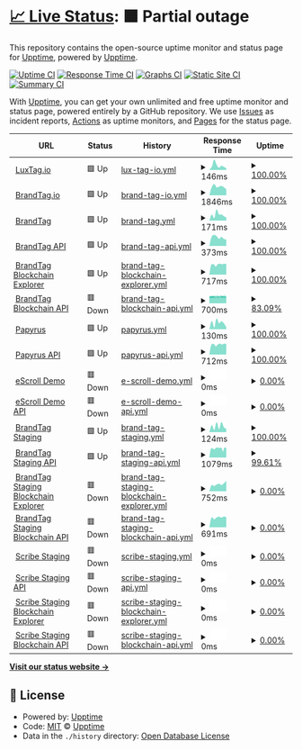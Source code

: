# [📈 Live Status](https://luxtagofficial.github.io/upptime): <!--live status--> **🟧 Partial outage**

This repository contains the open-source uptime monitor and status page for [Upptime](https://upptime.js.org), powered by [Upptime](https://github.com/upptime/upptime).

[![Uptime CI](https://github.com/luxtagofficial/upptime/workflows/Uptime%20CI/badge.svg)](https://github.com/luxtagofficial/upptime/actions?query=workflow%3A%22Uptime+CI%22)
[![Response Time CI](https://github.com/luxtagofficial/upptime/workflows/Response%20Time%20CI/badge.svg)](https://github.com/luxtagofficial/upptime/actions?query=workflow%3A%22Response+Time+CI%22)
[![Graphs CI](https://github.com/luxtagofficial/upptime/workflows/Graphs%20CI/badge.svg)](https://github.com/luxtagofficial/upptime/actions?query=workflow%3A%22Graphs+CI%22)
[![Static Site CI](https://github.com/luxtagofficial/upptime/workflows/Static%20Site%20CI/badge.svg)](https://github.com/luxtagofficial/upptime/actions?query=workflow%3A%22Static+Site+CI%22)
[![Summary CI](https://github.com/luxtagofficial/upptime/workflows/Summary%20CI/badge.svg)](https://github.com/luxtagofficial/upptime/actions?query=workflow%3A%22Summary+CI%22)

With [Upptime](https://upptime.js.org), you can get your own unlimited and free uptime monitor and status page, powered entirely by a GitHub repository. We use [Issues](https://github.com/luxtagofficial/upptime/issues) as incident reports, [Actions](https://github.com/luxtagofficial/upptime/actions) as uptime monitors, and [Pages](https://luxtagofficial.github.io/upptime) for the status page.

<!--start: status pages-->
<!-- This summary is generated by Upptime (https://github.com/upptime/upptime) -->
<!-- Do not edit this manually, your changes will be overwritten -->
<!-- prettier-ignore -->
| URL | Status | History | Response Time | Uptime |
| --- | ------ | ------- | ------------- | ------ |
| <img alt="" src="https://icons.duckduckgo.com/ip3/www.luxtag.io.ico" height="13"> [LuxTag.io](https://www.luxtag.io) | 🟩 Up | [lux-tag-io.yml](https://github.com/luxtagofficial/upptime/commits/HEAD/history/lux-tag-io.yml) | <details><summary><img alt="Response time graph" src="./graphs/lux-tag-io/response-time-week.png" height="20"> 146ms</summary><br><a href="https://luxtagofficial.github.io/upptime/history/lux-tag-io"><img alt="Response time 205" src="https://img.shields.io/endpoint?url=https%3A%2F%2Fraw.githubusercontent.com%2Fluxtagofficial%2Fupptime%2FHEAD%2Fapi%2Flux-tag-io%2Fresponse-time.json"></a><br><a href="https://luxtagofficial.github.io/upptime/history/lux-tag-io"><img alt="24-hour response time 55" src="https://img.shields.io/endpoint?url=https%3A%2F%2Fraw.githubusercontent.com%2Fluxtagofficial%2Fupptime%2FHEAD%2Fapi%2Flux-tag-io%2Fresponse-time-day.json"></a><br><a href="https://luxtagofficial.github.io/upptime/history/lux-tag-io"><img alt="7-day response time 146" src="https://img.shields.io/endpoint?url=https%3A%2F%2Fraw.githubusercontent.com%2Fluxtagofficial%2Fupptime%2FHEAD%2Fapi%2Flux-tag-io%2Fresponse-time-week.json"></a><br><a href="https://luxtagofficial.github.io/upptime/history/lux-tag-io"><img alt="30-day response time 128" src="https://img.shields.io/endpoint?url=https%3A%2F%2Fraw.githubusercontent.com%2Fluxtagofficial%2Fupptime%2FHEAD%2Fapi%2Flux-tag-io%2Fresponse-time-month.json"></a><br><a href="https://luxtagofficial.github.io/upptime/history/lux-tag-io"><img alt="1-year response time 228" src="https://img.shields.io/endpoint?url=https%3A%2F%2Fraw.githubusercontent.com%2Fluxtagofficial%2Fupptime%2FHEAD%2Fapi%2Flux-tag-io%2Fresponse-time-year.json"></a></details> | <details><summary><a href="https://luxtagofficial.github.io/upptime/history/lux-tag-io">100.00%</a></summary><a href="https://luxtagofficial.github.io/upptime/history/lux-tag-io"><img alt="All-time uptime 99.96%" src="https://img.shields.io/endpoint?url=https%3A%2F%2Fraw.githubusercontent.com%2Fluxtagofficial%2Fupptime%2FHEAD%2Fapi%2Flux-tag-io%2Fuptime.json"></a><br><a href="https://luxtagofficial.github.io/upptime/history/lux-tag-io"><img alt="24-hour uptime 100.00%" src="https://img.shields.io/endpoint?url=https%3A%2F%2Fraw.githubusercontent.com%2Fluxtagofficial%2Fupptime%2FHEAD%2Fapi%2Flux-tag-io%2Fuptime-day.json"></a><br><a href="https://luxtagofficial.github.io/upptime/history/lux-tag-io"><img alt="7-day uptime 100.00%" src="https://img.shields.io/endpoint?url=https%3A%2F%2Fraw.githubusercontent.com%2Fluxtagofficial%2Fupptime%2FHEAD%2Fapi%2Flux-tag-io%2Fuptime-week.json"></a><br><a href="https://luxtagofficial.github.io/upptime/history/lux-tag-io"><img alt="30-day uptime 100.00%" src="https://img.shields.io/endpoint?url=https%3A%2F%2Fraw.githubusercontent.com%2Fluxtagofficial%2Fupptime%2FHEAD%2Fapi%2Flux-tag-io%2Fuptime-month.json"></a><br><a href="https://luxtagofficial.github.io/upptime/history/lux-tag-io"><img alt="1-year uptime 99.97%" src="https://img.shields.io/endpoint?url=https%3A%2F%2Fraw.githubusercontent.com%2Fluxtagofficial%2Fupptime%2FHEAD%2Fapi%2Flux-tag-io%2Fuptime-year.json"></a></details>
| <img alt="" src="https://icons.duckduckgo.com/ip3/www.brandtag.io.ico" height="13"> [BrandTag.io](https://www.brandtag.io) | 🟩 Up | [brand-tag-io.yml](https://github.com/luxtagofficial/upptime/commits/HEAD/history/brand-tag-io.yml) | <details><summary><img alt="Response time graph" src="./graphs/brand-tag-io/response-time-week.png" height="20"> 1846ms</summary><br><a href="https://luxtagofficial.github.io/upptime/history/brand-tag-io"><img alt="Response time 1876" src="https://img.shields.io/endpoint?url=https%3A%2F%2Fraw.githubusercontent.com%2Fluxtagofficial%2Fupptime%2FHEAD%2Fapi%2Fbrand-tag-io%2Fresponse-time.json"></a><br><a href="https://luxtagofficial.github.io/upptime/history/brand-tag-io"><img alt="24-hour response time 1290" src="https://img.shields.io/endpoint?url=https%3A%2F%2Fraw.githubusercontent.com%2Fluxtagofficial%2Fupptime%2FHEAD%2Fapi%2Fbrand-tag-io%2Fresponse-time-day.json"></a><br><a href="https://luxtagofficial.github.io/upptime/history/brand-tag-io"><img alt="7-day response time 1846" src="https://img.shields.io/endpoint?url=https%3A%2F%2Fraw.githubusercontent.com%2Fluxtagofficial%2Fupptime%2FHEAD%2Fapi%2Fbrand-tag-io%2Fresponse-time-week.json"></a><br><a href="https://luxtagofficial.github.io/upptime/history/brand-tag-io"><img alt="30-day response time 1829" src="https://img.shields.io/endpoint?url=https%3A%2F%2Fraw.githubusercontent.com%2Fluxtagofficial%2Fupptime%2FHEAD%2Fapi%2Fbrand-tag-io%2Fresponse-time-month.json"></a><br><a href="https://luxtagofficial.github.io/upptime/history/brand-tag-io"><img alt="1-year response time 1911" src="https://img.shields.io/endpoint?url=https%3A%2F%2Fraw.githubusercontent.com%2Fluxtagofficial%2Fupptime%2FHEAD%2Fapi%2Fbrand-tag-io%2Fresponse-time-year.json"></a></details> | <details><summary><a href="https://luxtagofficial.github.io/upptime/history/brand-tag-io">100.00%</a></summary><a href="https://luxtagofficial.github.io/upptime/history/brand-tag-io"><img alt="All-time uptime 99.15%" src="https://img.shields.io/endpoint?url=https%3A%2F%2Fraw.githubusercontent.com%2Fluxtagofficial%2Fupptime%2FHEAD%2Fapi%2Fbrand-tag-io%2Fuptime.json"></a><br><a href="https://luxtagofficial.github.io/upptime/history/brand-tag-io"><img alt="24-hour uptime 100.00%" src="https://img.shields.io/endpoint?url=https%3A%2F%2Fraw.githubusercontent.com%2Fluxtagofficial%2Fupptime%2FHEAD%2Fapi%2Fbrand-tag-io%2Fuptime-day.json"></a><br><a href="https://luxtagofficial.github.io/upptime/history/brand-tag-io"><img alt="7-day uptime 100.00%" src="https://img.shields.io/endpoint?url=https%3A%2F%2Fraw.githubusercontent.com%2Fluxtagofficial%2Fupptime%2FHEAD%2Fapi%2Fbrand-tag-io%2Fuptime-week.json"></a><br><a href="https://luxtagofficial.github.io/upptime/history/brand-tag-io"><img alt="30-day uptime 100.00%" src="https://img.shields.io/endpoint?url=https%3A%2F%2Fraw.githubusercontent.com%2Fluxtagofficial%2Fupptime%2FHEAD%2Fapi%2Fbrand-tag-io%2Fuptime-month.json"></a><br><a href="https://luxtagofficial.github.io/upptime/history/brand-tag-io"><img alt="1-year uptime 99.99%" src="https://img.shields.io/endpoint?url=https%3A%2F%2Fraw.githubusercontent.com%2Fluxtagofficial%2Fupptime%2FHEAD%2Fapi%2Fbrand-tag-io%2Fuptime-year.json"></a></details>
| <img alt="" src="https://icons.duckduckgo.com/ip3/app.brandtag.io.ico" height="13"> [BrandTag](https://app.brandtag.io) | 🟩 Up | [brand-tag.yml](https://github.com/luxtagofficial/upptime/commits/HEAD/history/brand-tag.yml) | <details><summary><img alt="Response time graph" src="./graphs/brand-tag/response-time-week.png" height="20"> 171ms</summary><br><a href="https://luxtagofficial.github.io/upptime/history/brand-tag"><img alt="Response time 143" src="https://img.shields.io/endpoint?url=https%3A%2F%2Fraw.githubusercontent.com%2Fluxtagofficial%2Fupptime%2FHEAD%2Fapi%2Fbrand-tag%2Fresponse-time.json"></a><br><a href="https://luxtagofficial.github.io/upptime/history/brand-tag"><img alt="24-hour response time 97" src="https://img.shields.io/endpoint?url=https%3A%2F%2Fraw.githubusercontent.com%2Fluxtagofficial%2Fupptime%2FHEAD%2Fapi%2Fbrand-tag%2Fresponse-time-day.json"></a><br><a href="https://luxtagofficial.github.io/upptime/history/brand-tag"><img alt="7-day response time 171" src="https://img.shields.io/endpoint?url=https%3A%2F%2Fraw.githubusercontent.com%2Fluxtagofficial%2Fupptime%2FHEAD%2Fapi%2Fbrand-tag%2Fresponse-time-week.json"></a><br><a href="https://luxtagofficial.github.io/upptime/history/brand-tag"><img alt="30-day response time 138" src="https://img.shields.io/endpoint?url=https%3A%2F%2Fraw.githubusercontent.com%2Fluxtagofficial%2Fupptime%2FHEAD%2Fapi%2Fbrand-tag%2Fresponse-time-month.json"></a><br><a href="https://luxtagofficial.github.io/upptime/history/brand-tag"><img alt="1-year response time 158" src="https://img.shields.io/endpoint?url=https%3A%2F%2Fraw.githubusercontent.com%2Fluxtagofficial%2Fupptime%2FHEAD%2Fapi%2Fbrand-tag%2Fresponse-time-year.json"></a></details> | <details><summary><a href="https://luxtagofficial.github.io/upptime/history/brand-tag">100.00%</a></summary><a href="https://luxtagofficial.github.io/upptime/history/brand-tag"><img alt="All-time uptime 99.99%" src="https://img.shields.io/endpoint?url=https%3A%2F%2Fraw.githubusercontent.com%2Fluxtagofficial%2Fupptime%2FHEAD%2Fapi%2Fbrand-tag%2Fuptime.json"></a><br><a href="https://luxtagofficial.github.io/upptime/history/brand-tag"><img alt="24-hour uptime 100.00%" src="https://img.shields.io/endpoint?url=https%3A%2F%2Fraw.githubusercontent.com%2Fluxtagofficial%2Fupptime%2FHEAD%2Fapi%2Fbrand-tag%2Fuptime-day.json"></a><br><a href="https://luxtagofficial.github.io/upptime/history/brand-tag"><img alt="7-day uptime 100.00%" src="https://img.shields.io/endpoint?url=https%3A%2F%2Fraw.githubusercontent.com%2Fluxtagofficial%2Fupptime%2FHEAD%2Fapi%2Fbrand-tag%2Fuptime-week.json"></a><br><a href="https://luxtagofficial.github.io/upptime/history/brand-tag"><img alt="30-day uptime 100.00%" src="https://img.shields.io/endpoint?url=https%3A%2F%2Fraw.githubusercontent.com%2Fluxtagofficial%2Fupptime%2FHEAD%2Fapi%2Fbrand-tag%2Fuptime-month.json"></a><br><a href="https://luxtagofficial.github.io/upptime/history/brand-tag"><img alt="1-year uptime 100.00%" src="https://img.shields.io/endpoint?url=https%3A%2F%2Fraw.githubusercontent.com%2Fluxtagofficial%2Fupptime%2FHEAD%2Fapi%2Fbrand-tag%2Fuptime-year.json"></a></details>
| <img alt="" src="https://icons.duckduckgo.com/ip3/api.brandtag.io.ico" height="13"> [BrandTag API](https://api.brandtag.io) | 🟩 Up | [brand-tag-api.yml](https://github.com/luxtagofficial/upptime/commits/HEAD/history/brand-tag-api.yml) | <details><summary><img alt="Response time graph" src="./graphs/brand-tag-api/response-time-week.png" height="20"> 373ms</summary><br><a href="https://luxtagofficial.github.io/upptime/history/brand-tag-api"><img alt="Response time 908" src="https://img.shields.io/endpoint?url=https%3A%2F%2Fraw.githubusercontent.com%2Fluxtagofficial%2Fupptime%2FHEAD%2Fapi%2Fbrand-tag-api%2Fresponse-time.json"></a><br><a href="https://luxtagofficial.github.io/upptime/history/brand-tag-api"><img alt="24-hour response time 280" src="https://img.shields.io/endpoint?url=https%3A%2F%2Fraw.githubusercontent.com%2Fluxtagofficial%2Fupptime%2FHEAD%2Fapi%2Fbrand-tag-api%2Fresponse-time-day.json"></a><br><a href="https://luxtagofficial.github.io/upptime/history/brand-tag-api"><img alt="7-day response time 373" src="https://img.shields.io/endpoint?url=https%3A%2F%2Fraw.githubusercontent.com%2Fluxtagofficial%2Fupptime%2FHEAD%2Fapi%2Fbrand-tag-api%2Fresponse-time-week.json"></a><br><a href="https://luxtagofficial.github.io/upptime/history/brand-tag-api"><img alt="30-day response time 393" src="https://img.shields.io/endpoint?url=https%3A%2F%2Fraw.githubusercontent.com%2Fluxtagofficial%2Fupptime%2FHEAD%2Fapi%2Fbrand-tag-api%2Fresponse-time-month.json"></a><br><a href="https://luxtagofficial.github.io/upptime/history/brand-tag-api"><img alt="1-year response time 963" src="https://img.shields.io/endpoint?url=https%3A%2F%2Fraw.githubusercontent.com%2Fluxtagofficial%2Fupptime%2FHEAD%2Fapi%2Fbrand-tag-api%2Fresponse-time-year.json"></a></details> | <details><summary><a href="https://luxtagofficial.github.io/upptime/history/brand-tag-api">100.00%</a></summary><a href="https://luxtagofficial.github.io/upptime/history/brand-tag-api"><img alt="All-time uptime 98.91%" src="https://img.shields.io/endpoint?url=https%3A%2F%2Fraw.githubusercontent.com%2Fluxtagofficial%2Fupptime%2FHEAD%2Fapi%2Fbrand-tag-api%2Fuptime.json"></a><br><a href="https://luxtagofficial.github.io/upptime/history/brand-tag-api"><img alt="24-hour uptime 100.00%" src="https://img.shields.io/endpoint?url=https%3A%2F%2Fraw.githubusercontent.com%2Fluxtagofficial%2Fupptime%2FHEAD%2Fapi%2Fbrand-tag-api%2Fuptime-day.json"></a><br><a href="https://luxtagofficial.github.io/upptime/history/brand-tag-api"><img alt="7-day uptime 100.00%" src="https://img.shields.io/endpoint?url=https%3A%2F%2Fraw.githubusercontent.com%2Fluxtagofficial%2Fupptime%2FHEAD%2Fapi%2Fbrand-tag-api%2Fuptime-week.json"></a><br><a href="https://luxtagofficial.github.io/upptime/history/brand-tag-api"><img alt="30-day uptime 100.00%" src="https://img.shields.io/endpoint?url=https%3A%2F%2Fraw.githubusercontent.com%2Fluxtagofficial%2Fupptime%2FHEAD%2Fapi%2Fbrand-tag-api%2Fuptime-month.json"></a><br><a href="https://luxtagofficial.github.io/upptime/history/brand-tag-api"><img alt="1-year uptime 98.32%" src="https://img.shields.io/endpoint?url=https%3A%2F%2Fraw.githubusercontent.com%2Fluxtagofficial%2Fupptime%2FHEAD%2Fapi%2Fbrand-tag-api%2Fuptime-year.json"></a></details>
| <img alt="" src="https://icons.duckduckgo.com/ip3/blox.brandtag.io.ico" height="13"> [BrandTag Blockchain Explorer](https://blox.brandtag.io) | 🟩 Up | [brand-tag-blockchain-explorer.yml](https://github.com/luxtagofficial/upptime/commits/HEAD/history/brand-tag-blockchain-explorer.yml) | <details><summary><img alt="Response time graph" src="./graphs/brand-tag-blockchain-explorer/response-time-week.png" height="20"> 717ms</summary><br><a href="https://luxtagofficial.github.io/upptime/history/brand-tag-blockchain-explorer"><img alt="Response time 690" src="https://img.shields.io/endpoint?url=https%3A%2F%2Fraw.githubusercontent.com%2Fluxtagofficial%2Fupptime%2FHEAD%2Fapi%2Fbrand-tag-blockchain-explorer%2Fresponse-time.json"></a><br><a href="https://luxtagofficial.github.io/upptime/history/brand-tag-blockchain-explorer"><img alt="24-hour response time 735" src="https://img.shields.io/endpoint?url=https%3A%2F%2Fraw.githubusercontent.com%2Fluxtagofficial%2Fupptime%2FHEAD%2Fapi%2Fbrand-tag-blockchain-explorer%2Fresponse-time-day.json"></a><br><a href="https://luxtagofficial.github.io/upptime/history/brand-tag-blockchain-explorer"><img alt="7-day response time 717" src="https://img.shields.io/endpoint?url=https%3A%2F%2Fraw.githubusercontent.com%2Fluxtagofficial%2Fupptime%2FHEAD%2Fapi%2Fbrand-tag-blockchain-explorer%2Fresponse-time-week.json"></a><br><a href="https://luxtagofficial.github.io/upptime/history/brand-tag-blockchain-explorer"><img alt="30-day response time 724" src="https://img.shields.io/endpoint?url=https%3A%2F%2Fraw.githubusercontent.com%2Fluxtagofficial%2Fupptime%2FHEAD%2Fapi%2Fbrand-tag-blockchain-explorer%2Fresponse-time-month.json"></a><br><a href="https://luxtagofficial.github.io/upptime/history/brand-tag-blockchain-explorer"><img alt="1-year response time 709" src="https://img.shields.io/endpoint?url=https%3A%2F%2Fraw.githubusercontent.com%2Fluxtagofficial%2Fupptime%2FHEAD%2Fapi%2Fbrand-tag-blockchain-explorer%2Fresponse-time-year.json"></a></details> | <details><summary><a href="https://luxtagofficial.github.io/upptime/history/brand-tag-blockchain-explorer">100.00%</a></summary><a href="https://luxtagofficial.github.io/upptime/history/brand-tag-blockchain-explorer"><img alt="All-time uptime 99.37%" src="https://img.shields.io/endpoint?url=https%3A%2F%2Fraw.githubusercontent.com%2Fluxtagofficial%2Fupptime%2FHEAD%2Fapi%2Fbrand-tag-blockchain-explorer%2Fuptime.json"></a><br><a href="https://luxtagofficial.github.io/upptime/history/brand-tag-blockchain-explorer"><img alt="24-hour uptime 100.00%" src="https://img.shields.io/endpoint?url=https%3A%2F%2Fraw.githubusercontent.com%2Fluxtagofficial%2Fupptime%2FHEAD%2Fapi%2Fbrand-tag-blockchain-explorer%2Fuptime-day.json"></a><br><a href="https://luxtagofficial.github.io/upptime/history/brand-tag-blockchain-explorer"><img alt="7-day uptime 100.00%" src="https://img.shields.io/endpoint?url=https%3A%2F%2Fraw.githubusercontent.com%2Fluxtagofficial%2Fupptime%2FHEAD%2Fapi%2Fbrand-tag-blockchain-explorer%2Fuptime-week.json"></a><br><a href="https://luxtagofficial.github.io/upptime/history/brand-tag-blockchain-explorer"><img alt="30-day uptime 100.00%" src="https://img.shields.io/endpoint?url=https%3A%2F%2Fraw.githubusercontent.com%2Fluxtagofficial%2Fupptime%2FHEAD%2Fapi%2Fbrand-tag-blockchain-explorer%2Fuptime-month.json"></a><br><a href="https://luxtagofficial.github.io/upptime/history/brand-tag-blockchain-explorer"><img alt="1-year uptime 98.97%" src="https://img.shields.io/endpoint?url=https%3A%2F%2Fraw.githubusercontent.com%2Fluxtagofficial%2Fupptime%2FHEAD%2Fapi%2Fbrand-tag-blockchain-explorer%2Fuptime-year.json"></a></details>
| <img alt="" src="https://icons.duckduckgo.com/ip3/rest.brandtag.io.ico" height="13"> [BrandTag Blockchain API](https://rest.brandtag.io/chain/height) | 🟥 Down | [brand-tag-blockchain-api.yml](https://github.com/luxtagofficial/upptime/commits/HEAD/history/brand-tag-blockchain-api.yml) | <details><summary><img alt="Response time graph" src="./graphs/brand-tag-blockchain-api/response-time-week.png" height="20"> 700ms</summary><br><a href="https://luxtagofficial.github.io/upptime/history/brand-tag-blockchain-api"><img alt="Response time 684" src="https://img.shields.io/endpoint?url=https%3A%2F%2Fraw.githubusercontent.com%2Fluxtagofficial%2Fupptime%2FHEAD%2Fapi%2Fbrand-tag-blockchain-api%2Fresponse-time.json"></a><br><a href="https://luxtagofficial.github.io/upptime/history/brand-tag-blockchain-api"><img alt="24-hour response time 702" src="https://img.shields.io/endpoint?url=https%3A%2F%2Fraw.githubusercontent.com%2Fluxtagofficial%2Fupptime%2FHEAD%2Fapi%2Fbrand-tag-blockchain-api%2Fresponse-time-day.json"></a><br><a href="https://luxtagofficial.github.io/upptime/history/brand-tag-blockchain-api"><img alt="7-day response time 700" src="https://img.shields.io/endpoint?url=https%3A%2F%2Fraw.githubusercontent.com%2Fluxtagofficial%2Fupptime%2FHEAD%2Fapi%2Fbrand-tag-blockchain-api%2Fresponse-time-week.json"></a><br><a href="https://luxtagofficial.github.io/upptime/history/brand-tag-blockchain-api"><img alt="30-day response time 703" src="https://img.shields.io/endpoint?url=https%3A%2F%2Fraw.githubusercontent.com%2Fluxtagofficial%2Fupptime%2FHEAD%2Fapi%2Fbrand-tag-blockchain-api%2Fresponse-time-month.json"></a><br><a href="https://luxtagofficial.github.io/upptime/history/brand-tag-blockchain-api"><img alt="1-year response time 697" src="https://img.shields.io/endpoint?url=https%3A%2F%2Fraw.githubusercontent.com%2Fluxtagofficial%2Fupptime%2FHEAD%2Fapi%2Fbrand-tag-blockchain-api%2Fresponse-time-year.json"></a></details> | <details><summary><a href="https://luxtagofficial.github.io/upptime/history/brand-tag-blockchain-api">83.09%</a></summary><a href="https://luxtagofficial.github.io/upptime/history/brand-tag-blockchain-api"><img alt="All-time uptime 96.87%" src="https://img.shields.io/endpoint?url=https%3A%2F%2Fraw.githubusercontent.com%2Fluxtagofficial%2Fupptime%2FHEAD%2Fapi%2Fbrand-tag-blockchain-api%2Fuptime.json"></a><br><a href="https://luxtagofficial.github.io/upptime/history/brand-tag-blockchain-api"><img alt="24-hour uptime 77.06%" src="https://img.shields.io/endpoint?url=https%3A%2F%2Fraw.githubusercontent.com%2Fluxtagofficial%2Fupptime%2FHEAD%2Fapi%2Fbrand-tag-blockchain-api%2Fuptime-day.json"></a><br><a href="https://luxtagofficial.github.io/upptime/history/brand-tag-blockchain-api"><img alt="7-day uptime 83.09%" src="https://img.shields.io/endpoint?url=https%3A%2F%2Fraw.githubusercontent.com%2Fluxtagofficial%2Fupptime%2FHEAD%2Fapi%2Fbrand-tag-blockchain-api%2Fuptime-week.json"></a><br><a href="https://luxtagofficial.github.io/upptime/history/brand-tag-blockchain-api"><img alt="30-day uptime 96.11%" src="https://img.shields.io/endpoint?url=https%3A%2F%2Fraw.githubusercontent.com%2Fluxtagofficial%2Fupptime%2FHEAD%2Fapi%2Fbrand-tag-blockchain-api%2Fuptime-month.json"></a><br><a href="https://luxtagofficial.github.io/upptime/history/brand-tag-blockchain-api"><img alt="1-year uptime 97.84%" src="https://img.shields.io/endpoint?url=https%3A%2F%2Fraw.githubusercontent.com%2Fluxtagofficial%2Fupptime%2FHEAD%2Fapi%2Fbrand-tag-blockchain-api%2Fuptime-year.json"></a></details>
| <img alt="" src="https://icons.duckduckgo.com/ip3/papyrus.luxtag.io.ico" height="13"> [Papyrus](https://papyrus.luxtag.io) | 🟩 Up | [papyrus.yml](https://github.com/luxtagofficial/upptime/commits/HEAD/history/papyrus.yml) | <details><summary><img alt="Response time graph" src="./graphs/papyrus/response-time-week.png" height="20"> 130ms</summary><br><a href="https://luxtagofficial.github.io/upptime/history/papyrus"><img alt="Response time 140" src="https://img.shields.io/endpoint?url=https%3A%2F%2Fraw.githubusercontent.com%2Fluxtagofficial%2Fupptime%2FHEAD%2Fapi%2Fpapyrus%2Fresponse-time.json"></a><br><a href="https://luxtagofficial.github.io/upptime/history/papyrus"><img alt="24-hour response time 37" src="https://img.shields.io/endpoint?url=https%3A%2F%2Fraw.githubusercontent.com%2Fluxtagofficial%2Fupptime%2FHEAD%2Fapi%2Fpapyrus%2Fresponse-time-day.json"></a><br><a href="https://luxtagofficial.github.io/upptime/history/papyrus"><img alt="7-day response time 130" src="https://img.shields.io/endpoint?url=https%3A%2F%2Fraw.githubusercontent.com%2Fluxtagofficial%2Fupptime%2FHEAD%2Fapi%2Fpapyrus%2Fresponse-time-week.json"></a><br><a href="https://luxtagofficial.github.io/upptime/history/papyrus"><img alt="30-day response time 118" src="https://img.shields.io/endpoint?url=https%3A%2F%2Fraw.githubusercontent.com%2Fluxtagofficial%2Fupptime%2FHEAD%2Fapi%2Fpapyrus%2Fresponse-time-month.json"></a><br><a href="https://luxtagofficial.github.io/upptime/history/papyrus"><img alt="1-year response time 155" src="https://img.shields.io/endpoint?url=https%3A%2F%2Fraw.githubusercontent.com%2Fluxtagofficial%2Fupptime%2FHEAD%2Fapi%2Fpapyrus%2Fresponse-time-year.json"></a></details> | <details><summary><a href="https://luxtagofficial.github.io/upptime/history/papyrus">100.00%</a></summary><a href="https://luxtagofficial.github.io/upptime/history/papyrus"><img alt="All-time uptime 100.00%" src="https://img.shields.io/endpoint?url=https%3A%2F%2Fraw.githubusercontent.com%2Fluxtagofficial%2Fupptime%2FHEAD%2Fapi%2Fpapyrus%2Fuptime.json"></a><br><a href="https://luxtagofficial.github.io/upptime/history/papyrus"><img alt="24-hour uptime 100.00%" src="https://img.shields.io/endpoint?url=https%3A%2F%2Fraw.githubusercontent.com%2Fluxtagofficial%2Fupptime%2FHEAD%2Fapi%2Fpapyrus%2Fuptime-day.json"></a><br><a href="https://luxtagofficial.github.io/upptime/history/papyrus"><img alt="7-day uptime 100.00%" src="https://img.shields.io/endpoint?url=https%3A%2F%2Fraw.githubusercontent.com%2Fluxtagofficial%2Fupptime%2FHEAD%2Fapi%2Fpapyrus%2Fuptime-week.json"></a><br><a href="https://luxtagofficial.github.io/upptime/history/papyrus"><img alt="30-day uptime 100.00%" src="https://img.shields.io/endpoint?url=https%3A%2F%2Fraw.githubusercontent.com%2Fluxtagofficial%2Fupptime%2FHEAD%2Fapi%2Fpapyrus%2Fuptime-month.json"></a><br><a href="https://luxtagofficial.github.io/upptime/history/papyrus"><img alt="1-year uptime 100.00%" src="https://img.shields.io/endpoint?url=https%3A%2F%2Fraw.githubusercontent.com%2Fluxtagofficial%2Fupptime%2FHEAD%2Fapi%2Fpapyrus%2Fuptime-year.json"></a></details>
| <img alt="" src="https://icons.duckduckgo.com/ip3/x2.event.luxtag.io.ico" height="13"> [Papyrus API](https://x2.event.luxtag.io) | 🟩 Up | [papyrus-api.yml](https://github.com/luxtagofficial/upptime/commits/HEAD/history/papyrus-api.yml) | <details><summary><img alt="Response time graph" src="./graphs/papyrus-api/response-time-week.png" height="20"> 712ms</summary><br><a href="https://luxtagofficial.github.io/upptime/history/papyrus-api"><img alt="Response time 1501" src="https://img.shields.io/endpoint?url=https%3A%2F%2Fraw.githubusercontent.com%2Fluxtagofficial%2Fupptime%2FHEAD%2Fapi%2Fpapyrus-api%2Fresponse-time.json"></a><br><a href="https://luxtagofficial.github.io/upptime/history/papyrus-api"><img alt="24-hour response time 739" src="https://img.shields.io/endpoint?url=https%3A%2F%2Fraw.githubusercontent.com%2Fluxtagofficial%2Fupptime%2FHEAD%2Fapi%2Fpapyrus-api%2Fresponse-time-day.json"></a><br><a href="https://luxtagofficial.github.io/upptime/history/papyrus-api"><img alt="7-day response time 712" src="https://img.shields.io/endpoint?url=https%3A%2F%2Fraw.githubusercontent.com%2Fluxtagofficial%2Fupptime%2FHEAD%2Fapi%2Fpapyrus-api%2Fresponse-time-week.json"></a><br><a href="https://luxtagofficial.github.io/upptime/history/papyrus-api"><img alt="30-day response time 711" src="https://img.shields.io/endpoint?url=https%3A%2F%2Fraw.githubusercontent.com%2Fluxtagofficial%2Fupptime%2FHEAD%2Fapi%2Fpapyrus-api%2Fresponse-time-month.json"></a><br><a href="https://luxtagofficial.github.io/upptime/history/papyrus-api"><img alt="1-year response time 827" src="https://img.shields.io/endpoint?url=https%3A%2F%2Fraw.githubusercontent.com%2Fluxtagofficial%2Fupptime%2FHEAD%2Fapi%2Fpapyrus-api%2Fresponse-time-year.json"></a></details> | <details><summary><a href="https://luxtagofficial.github.io/upptime/history/papyrus-api">100.00%</a></summary><a href="https://luxtagofficial.github.io/upptime/history/papyrus-api"><img alt="All-time uptime 75.89%" src="https://img.shields.io/endpoint?url=https%3A%2F%2Fraw.githubusercontent.com%2Fluxtagofficial%2Fupptime%2FHEAD%2Fapi%2Fpapyrus-api%2Fuptime.json"></a><br><a href="https://luxtagofficial.github.io/upptime/history/papyrus-api"><img alt="24-hour uptime 100.00%" src="https://img.shields.io/endpoint?url=https%3A%2F%2Fraw.githubusercontent.com%2Fluxtagofficial%2Fupptime%2FHEAD%2Fapi%2Fpapyrus-api%2Fuptime-day.json"></a><br><a href="https://luxtagofficial.github.io/upptime/history/papyrus-api"><img alt="7-day uptime 100.00%" src="https://img.shields.io/endpoint?url=https%3A%2F%2Fraw.githubusercontent.com%2Fluxtagofficial%2Fupptime%2FHEAD%2Fapi%2Fpapyrus-api%2Fuptime-week.json"></a><br><a href="https://luxtagofficial.github.io/upptime/history/papyrus-api"><img alt="30-day uptime 100.00%" src="https://img.shields.io/endpoint?url=https%3A%2F%2Fraw.githubusercontent.com%2Fluxtagofficial%2Fupptime%2FHEAD%2Fapi%2Fpapyrus-api%2Fuptime-month.json"></a><br><a href="https://luxtagofficial.github.io/upptime/history/papyrus-api"><img alt="1-year uptime 95.99%" src="https://img.shields.io/endpoint?url=https%3A%2F%2Fraw.githubusercontent.com%2Fluxtagofficial%2Fupptime%2FHEAD%2Fapi%2Fpapyrus-api%2Fuptime-year.json"></a></details>
| <img alt="" src="https://icons.duckduckgo.com/ip3/escroll.demo.luxtag.io.ico" height="13"> [eScroll Demo](https://escroll.demo.luxtag.io) | 🟥 Down | [e-scroll-demo.yml](https://github.com/luxtagofficial/upptime/commits/HEAD/history/e-scroll-demo.yml) | <details><summary><img alt="Response time graph" src="./graphs/e-scroll-demo/response-time-week.png" height="20"> 0ms</summary><br><a href="https://luxtagofficial.github.io/upptime/history/e-scroll-demo"><img alt="Response time 133" src="https://img.shields.io/endpoint?url=https%3A%2F%2Fraw.githubusercontent.com%2Fluxtagofficial%2Fupptime%2FHEAD%2Fapi%2Fe-scroll-demo%2Fresponse-time.json"></a><br><a href="https://luxtagofficial.github.io/upptime/history/e-scroll-demo"><img alt="24-hour response time 0" src="https://img.shields.io/endpoint?url=https%3A%2F%2Fraw.githubusercontent.com%2Fluxtagofficial%2Fupptime%2FHEAD%2Fapi%2Fe-scroll-demo%2Fresponse-time-day.json"></a><br><a href="https://luxtagofficial.github.io/upptime/history/e-scroll-demo"><img alt="7-day response time 0" src="https://img.shields.io/endpoint?url=https%3A%2F%2Fraw.githubusercontent.com%2Fluxtagofficial%2Fupptime%2FHEAD%2Fapi%2Fe-scroll-demo%2Fresponse-time-week.json"></a><br><a href="https://luxtagofficial.github.io/upptime/history/e-scroll-demo"><img alt="30-day response time 0" src="https://img.shields.io/endpoint?url=https%3A%2F%2Fraw.githubusercontent.com%2Fluxtagofficial%2Fupptime%2FHEAD%2Fapi%2Fe-scroll-demo%2Fresponse-time-month.json"></a><br><a href="https://luxtagofficial.github.io/upptime/history/e-scroll-demo"><img alt="1-year response time 176" src="https://img.shields.io/endpoint?url=https%3A%2F%2Fraw.githubusercontent.com%2Fluxtagofficial%2Fupptime%2FHEAD%2Fapi%2Fe-scroll-demo%2Fresponse-time-year.json"></a></details> | <details><summary><a href="https://luxtagofficial.github.io/upptime/history/e-scroll-demo">0.00%</a></summary><a href="https://luxtagofficial.github.io/upptime/history/e-scroll-demo"><img alt="All-time uptime 58.35%" src="https://img.shields.io/endpoint?url=https%3A%2F%2Fraw.githubusercontent.com%2Fluxtagofficial%2Fupptime%2FHEAD%2Fapi%2Fe-scroll-demo%2Fuptime.json"></a><br><a href="https://luxtagofficial.github.io/upptime/history/e-scroll-demo"><img alt="24-hour uptime 0.00%" src="https://img.shields.io/endpoint?url=https%3A%2F%2Fraw.githubusercontent.com%2Fluxtagofficial%2Fupptime%2FHEAD%2Fapi%2Fe-scroll-demo%2Fuptime-day.json"></a><br><a href="https://luxtagofficial.github.io/upptime/history/e-scroll-demo"><img alt="7-day uptime 0.00%" src="https://img.shields.io/endpoint?url=https%3A%2F%2Fraw.githubusercontent.com%2Fluxtagofficial%2Fupptime%2FHEAD%2Fapi%2Fe-scroll-demo%2Fuptime-week.json"></a><br><a href="https://luxtagofficial.github.io/upptime/history/e-scroll-demo"><img alt="30-day uptime 7.96%" src="https://img.shields.io/endpoint?url=https%3A%2F%2Fraw.githubusercontent.com%2Fluxtagofficial%2Fupptime%2FHEAD%2Fapi%2Fe-scroll-demo%2Fuptime-month.json"></a><br><a href="https://luxtagofficial.github.io/upptime/history/e-scroll-demo"><img alt="1-year uptime 26.67%" src="https://img.shields.io/endpoint?url=https%3A%2F%2Fraw.githubusercontent.com%2Fluxtagofficial%2Fupptime%2FHEAD%2Fapi%2Fe-scroll-demo%2Fuptime-year.json"></a></details>
| <img alt="" src="https://icons.duckduckgo.com/ip3/escrollapi.demo.luxtag.io.ico" height="13"> [eScroll Demo API](https://escrollapi.demo.luxtag.io) | 🟥 Down | [e-scroll-demo-api.yml](https://github.com/luxtagofficial/upptime/commits/HEAD/history/e-scroll-demo-api.yml) | <details><summary><img alt="Response time graph" src="./graphs/e-scroll-demo-api/response-time-week.png" height="20"> 0ms</summary><br><a href="https://luxtagofficial.github.io/upptime/history/e-scroll-demo-api"><img alt="Response time 634" src="https://img.shields.io/endpoint?url=https%3A%2F%2Fraw.githubusercontent.com%2Fluxtagofficial%2Fupptime%2FHEAD%2Fapi%2Fe-scroll-demo-api%2Fresponse-time.json"></a><br><a href="https://luxtagofficial.github.io/upptime/history/e-scroll-demo-api"><img alt="24-hour response time 0" src="https://img.shields.io/endpoint?url=https%3A%2F%2Fraw.githubusercontent.com%2Fluxtagofficial%2Fupptime%2FHEAD%2Fapi%2Fe-scroll-demo-api%2Fresponse-time-day.json"></a><br><a href="https://luxtagofficial.github.io/upptime/history/e-scroll-demo-api"><img alt="7-day response time 0" src="https://img.shields.io/endpoint?url=https%3A%2F%2Fraw.githubusercontent.com%2Fluxtagofficial%2Fupptime%2FHEAD%2Fapi%2Fe-scroll-demo-api%2Fresponse-time-week.json"></a><br><a href="https://luxtagofficial.github.io/upptime/history/e-scroll-demo-api"><img alt="30-day response time 0" src="https://img.shields.io/endpoint?url=https%3A%2F%2Fraw.githubusercontent.com%2Fluxtagofficial%2Fupptime%2FHEAD%2Fapi%2Fe-scroll-demo-api%2Fresponse-time-month.json"></a><br><a href="https://luxtagofficial.github.io/upptime/history/e-scroll-demo-api"><img alt="1-year response time 642" src="https://img.shields.io/endpoint?url=https%3A%2F%2Fraw.githubusercontent.com%2Fluxtagofficial%2Fupptime%2FHEAD%2Fapi%2Fe-scroll-demo-api%2Fresponse-time-year.json"></a></details> | <details><summary><a href="https://luxtagofficial.github.io/upptime/history/e-scroll-demo-api">0.00%</a></summary><a href="https://luxtagofficial.github.io/upptime/history/e-scroll-demo-api"><img alt="All-time uptime 51.33%" src="https://img.shields.io/endpoint?url=https%3A%2F%2Fraw.githubusercontent.com%2Fluxtagofficial%2Fupptime%2FHEAD%2Fapi%2Fe-scroll-demo-api%2Fuptime.json"></a><br><a href="https://luxtagofficial.github.io/upptime/history/e-scroll-demo-api"><img alt="24-hour uptime 0.00%" src="https://img.shields.io/endpoint?url=https%3A%2F%2Fraw.githubusercontent.com%2Fluxtagofficial%2Fupptime%2FHEAD%2Fapi%2Fe-scroll-demo-api%2Fuptime-day.json"></a><br><a href="https://luxtagofficial.github.io/upptime/history/e-scroll-demo-api"><img alt="7-day uptime 0.00%" src="https://img.shields.io/endpoint?url=https%3A%2F%2Fraw.githubusercontent.com%2Fluxtagofficial%2Fupptime%2FHEAD%2Fapi%2Fe-scroll-demo-api%2Fuptime-week.json"></a><br><a href="https://luxtagofficial.github.io/upptime/history/e-scroll-demo-api"><img alt="30-day uptime 7.96%" src="https://img.shields.io/endpoint?url=https%3A%2F%2Fraw.githubusercontent.com%2Fluxtagofficial%2Fupptime%2FHEAD%2Fapi%2Fe-scroll-demo-api%2Fuptime-month.json"></a><br><a href="https://luxtagofficial.github.io/upptime/history/e-scroll-demo-api"><img alt="1-year uptime 17.73%" src="https://img.shields.io/endpoint?url=https%3A%2F%2Fraw.githubusercontent.com%2Fluxtagofficial%2Fupptime%2FHEAD%2Fapi%2Fe-scroll-demo-api%2Fuptime-year.json"></a></details>
| <img alt="" src="https://icons.duckduckgo.com/ip3/app.staging.brandtag.io.ico" height="13"> [BrandTag Staging](https://app.staging.brandtag.io) | 🟩 Up | [brand-tag-staging.yml](https://github.com/luxtagofficial/upptime/commits/HEAD/history/brand-tag-staging.yml) | <details><summary><img alt="Response time graph" src="./graphs/brand-tag-staging/response-time-week.png" height="20"> 124ms</summary><br><a href="https://luxtagofficial.github.io/upptime/history/brand-tag-staging"><img alt="Response time 122" src="https://img.shields.io/endpoint?url=https%3A%2F%2Fraw.githubusercontent.com%2Fluxtagofficial%2Fupptime%2FHEAD%2Fapi%2Fbrand-tag-staging%2Fresponse-time.json"></a><br><a href="https://luxtagofficial.github.io/upptime/history/brand-tag-staging"><img alt="24-hour response time 71" src="https://img.shields.io/endpoint?url=https%3A%2F%2Fraw.githubusercontent.com%2Fluxtagofficial%2Fupptime%2FHEAD%2Fapi%2Fbrand-tag-staging%2Fresponse-time-day.json"></a><br><a href="https://luxtagofficial.github.io/upptime/history/brand-tag-staging"><img alt="7-day response time 124" src="https://img.shields.io/endpoint?url=https%3A%2F%2Fraw.githubusercontent.com%2Fluxtagofficial%2Fupptime%2FHEAD%2Fapi%2Fbrand-tag-staging%2Fresponse-time-week.json"></a><br><a href="https://luxtagofficial.github.io/upptime/history/brand-tag-staging"><img alt="30-day response time 124" src="https://img.shields.io/endpoint?url=https%3A%2F%2Fraw.githubusercontent.com%2Fluxtagofficial%2Fupptime%2FHEAD%2Fapi%2Fbrand-tag-staging%2Fresponse-time-month.json"></a><br><a href="https://luxtagofficial.github.io/upptime/history/brand-tag-staging"><img alt="1-year response time 134" src="https://img.shields.io/endpoint?url=https%3A%2F%2Fraw.githubusercontent.com%2Fluxtagofficial%2Fupptime%2FHEAD%2Fapi%2Fbrand-tag-staging%2Fresponse-time-year.json"></a></details> | <details><summary><a href="https://luxtagofficial.github.io/upptime/history/brand-tag-staging">100.00%</a></summary><a href="https://luxtagofficial.github.io/upptime/history/brand-tag-staging"><img alt="All-time uptime 99.76%" src="https://img.shields.io/endpoint?url=https%3A%2F%2Fraw.githubusercontent.com%2Fluxtagofficial%2Fupptime%2FHEAD%2Fapi%2Fbrand-tag-staging%2Fuptime.json"></a><br><a href="https://luxtagofficial.github.io/upptime/history/brand-tag-staging"><img alt="24-hour uptime 100.00%" src="https://img.shields.io/endpoint?url=https%3A%2F%2Fraw.githubusercontent.com%2Fluxtagofficial%2Fupptime%2FHEAD%2Fapi%2Fbrand-tag-staging%2Fuptime-day.json"></a><br><a href="https://luxtagofficial.github.io/upptime/history/brand-tag-staging"><img alt="7-day uptime 100.00%" src="https://img.shields.io/endpoint?url=https%3A%2F%2Fraw.githubusercontent.com%2Fluxtagofficial%2Fupptime%2FHEAD%2Fapi%2Fbrand-tag-staging%2Fuptime-week.json"></a><br><a href="https://luxtagofficial.github.io/upptime/history/brand-tag-staging"><img alt="30-day uptime 100.00%" src="https://img.shields.io/endpoint?url=https%3A%2F%2Fraw.githubusercontent.com%2Fluxtagofficial%2Fupptime%2FHEAD%2Fapi%2Fbrand-tag-staging%2Fuptime-month.json"></a><br><a href="https://luxtagofficial.github.io/upptime/history/brand-tag-staging"><img alt="1-year uptime 99.76%" src="https://img.shields.io/endpoint?url=https%3A%2F%2Fraw.githubusercontent.com%2Fluxtagofficial%2Fupptime%2FHEAD%2Fapi%2Fbrand-tag-staging%2Fuptime-year.json"></a></details>
| <img alt="" src="https://icons.duckduckgo.com/ip3/api.staging.brandtag.io.ico" height="13"> [BrandTag Staging API](https://api.staging.brandtag.io) | 🟩 Up | [brand-tag-staging-api.yml](https://github.com/luxtagofficial/upptime/commits/HEAD/history/brand-tag-staging-api.yml) | <details><summary><img alt="Response time graph" src="./graphs/brand-tag-staging-api/response-time-week.png" height="20"> 1079ms</summary><br><a href="https://luxtagofficial.github.io/upptime/history/brand-tag-staging-api"><img alt="Response time 918" src="https://img.shields.io/endpoint?url=https%3A%2F%2Fraw.githubusercontent.com%2Fluxtagofficial%2Fupptime%2FHEAD%2Fapi%2Fbrand-tag-staging-api%2Fresponse-time.json"></a><br><a href="https://luxtagofficial.github.io/upptime/history/brand-tag-staging-api"><img alt="24-hour response time 986" src="https://img.shields.io/endpoint?url=https%3A%2F%2Fraw.githubusercontent.com%2Fluxtagofficial%2Fupptime%2FHEAD%2Fapi%2Fbrand-tag-staging-api%2Fresponse-time-day.json"></a><br><a href="https://luxtagofficial.github.io/upptime/history/brand-tag-staging-api"><img alt="7-day response time 1079" src="https://img.shields.io/endpoint?url=https%3A%2F%2Fraw.githubusercontent.com%2Fluxtagofficial%2Fupptime%2FHEAD%2Fapi%2Fbrand-tag-staging-api%2Fresponse-time-week.json"></a><br><a href="https://luxtagofficial.github.io/upptime/history/brand-tag-staging-api"><img alt="30-day response time 1117" src="https://img.shields.io/endpoint?url=https%3A%2F%2Fraw.githubusercontent.com%2Fluxtagofficial%2Fupptime%2FHEAD%2Fapi%2Fbrand-tag-staging-api%2Fresponse-time-month.json"></a><br><a href="https://luxtagofficial.github.io/upptime/history/brand-tag-staging-api"><img alt="1-year response time 1006" src="https://img.shields.io/endpoint?url=https%3A%2F%2Fraw.githubusercontent.com%2Fluxtagofficial%2Fupptime%2FHEAD%2Fapi%2Fbrand-tag-staging-api%2Fresponse-time-year.json"></a></details> | <details><summary><a href="https://luxtagofficial.github.io/upptime/history/brand-tag-staging-api">99.61%</a></summary><a href="https://luxtagofficial.github.io/upptime/history/brand-tag-staging-api"><img alt="All-time uptime 98.46%" src="https://img.shields.io/endpoint?url=https%3A%2F%2Fraw.githubusercontent.com%2Fluxtagofficial%2Fupptime%2FHEAD%2Fapi%2Fbrand-tag-staging-api%2Fuptime.json"></a><br><a href="https://luxtagofficial.github.io/upptime/history/brand-tag-staging-api"><img alt="24-hour uptime 100.00%" src="https://img.shields.io/endpoint?url=https%3A%2F%2Fraw.githubusercontent.com%2Fluxtagofficial%2Fupptime%2FHEAD%2Fapi%2Fbrand-tag-staging-api%2Fuptime-day.json"></a><br><a href="https://luxtagofficial.github.io/upptime/history/brand-tag-staging-api"><img alt="7-day uptime 99.61%" src="https://img.shields.io/endpoint?url=https%3A%2F%2Fraw.githubusercontent.com%2Fluxtagofficial%2Fupptime%2FHEAD%2Fapi%2Fbrand-tag-staging-api%2Fuptime-week.json"></a><br><a href="https://luxtagofficial.github.io/upptime/history/brand-tag-staging-api"><img alt="30-day uptime 99.86%" src="https://img.shields.io/endpoint?url=https%3A%2F%2Fraw.githubusercontent.com%2Fluxtagofficial%2Fupptime%2FHEAD%2Fapi%2Fbrand-tag-staging-api%2Fuptime-month.json"></a><br><a href="https://luxtagofficial.github.io/upptime/history/brand-tag-staging-api"><img alt="1-year uptime 97.47%" src="https://img.shields.io/endpoint?url=https%3A%2F%2Fraw.githubusercontent.com%2Fluxtagofficial%2Fupptime%2FHEAD%2Fapi%2Fbrand-tag-staging-api%2Fuptime-year.json"></a></details>
| <img alt="" src="https://icons.duckduckgo.com/ip3/blox.staging.brandtag.io.ico" height="13"> [BrandTag Staging Blockchain Explorer](https://blox.staging.brandtag.io) | 🟥 Down | [brand-tag-staging-blockchain-explorer.yml](https://github.com/luxtagofficial/upptime/commits/HEAD/history/brand-tag-staging-blockchain-explorer.yml) | <details><summary><img alt="Response time graph" src="./graphs/brand-tag-staging-blockchain-explorer/response-time-week.png" height="20"> 752ms</summary><br><a href="https://luxtagofficial.github.io/upptime/history/brand-tag-staging-blockchain-explorer"><img alt="Response time 662" src="https://img.shields.io/endpoint?url=https%3A%2F%2Fraw.githubusercontent.com%2Fluxtagofficial%2Fupptime%2FHEAD%2Fapi%2Fbrand-tag-staging-blockchain-explorer%2Fresponse-time.json"></a><br><a href="https://luxtagofficial.github.io/upptime/history/brand-tag-staging-blockchain-explorer"><img alt="24-hour response time 1078" src="https://img.shields.io/endpoint?url=https%3A%2F%2Fraw.githubusercontent.com%2Fluxtagofficial%2Fupptime%2FHEAD%2Fapi%2Fbrand-tag-staging-blockchain-explorer%2Fresponse-time-day.json"></a><br><a href="https://luxtagofficial.github.io/upptime/history/brand-tag-staging-blockchain-explorer"><img alt="7-day response time 752" src="https://img.shields.io/endpoint?url=https%3A%2F%2Fraw.githubusercontent.com%2Fluxtagofficial%2Fupptime%2FHEAD%2Fapi%2Fbrand-tag-staging-blockchain-explorer%2Fresponse-time-week.json"></a><br><a href="https://luxtagofficial.github.io/upptime/history/brand-tag-staging-blockchain-explorer"><img alt="30-day response time 698" src="https://img.shields.io/endpoint?url=https%3A%2F%2Fraw.githubusercontent.com%2Fluxtagofficial%2Fupptime%2FHEAD%2Fapi%2Fbrand-tag-staging-blockchain-explorer%2Fresponse-time-month.json"></a><br><a href="https://luxtagofficial.github.io/upptime/history/brand-tag-staging-blockchain-explorer"><img alt="1-year response time 679" src="https://img.shields.io/endpoint?url=https%3A%2F%2Fraw.githubusercontent.com%2Fluxtagofficial%2Fupptime%2FHEAD%2Fapi%2Fbrand-tag-staging-blockchain-explorer%2Fresponse-time-year.json"></a></details> | <details><summary><a href="https://luxtagofficial.github.io/upptime/history/brand-tag-staging-blockchain-explorer">0.00%</a></summary><a href="https://luxtagofficial.github.io/upptime/history/brand-tag-staging-blockchain-explorer"><img alt="All-time uptime 59.21%" src="https://img.shields.io/endpoint?url=https%3A%2F%2Fraw.githubusercontent.com%2Fluxtagofficial%2Fupptime%2FHEAD%2Fapi%2Fbrand-tag-staging-blockchain-explorer%2Fuptime.json"></a><br><a href="https://luxtagofficial.github.io/upptime/history/brand-tag-staging-blockchain-explorer"><img alt="24-hour uptime 0.00%" src="https://img.shields.io/endpoint?url=https%3A%2F%2Fraw.githubusercontent.com%2Fluxtagofficial%2Fupptime%2FHEAD%2Fapi%2Fbrand-tag-staging-blockchain-explorer%2Fuptime-day.json"></a><br><a href="https://luxtagofficial.github.io/upptime/history/brand-tag-staging-blockchain-explorer"><img alt="7-day uptime 0.00%" src="https://img.shields.io/endpoint?url=https%3A%2F%2Fraw.githubusercontent.com%2Fluxtagofficial%2Fupptime%2FHEAD%2Fapi%2Fbrand-tag-staging-blockchain-explorer%2Fuptime-week.json"></a><br><a href="https://luxtagofficial.github.io/upptime/history/brand-tag-staging-blockchain-explorer"><img alt="30-day uptime 7.96%" src="https://img.shields.io/endpoint?url=https%3A%2F%2Fraw.githubusercontent.com%2Fluxtagofficial%2Fupptime%2FHEAD%2Fapi%2Fbrand-tag-staging-blockchain-explorer%2Fuptime-month.json"></a><br><a href="https://luxtagofficial.github.io/upptime/history/brand-tag-staging-blockchain-explorer"><img alt="1-year uptime 31.19%" src="https://img.shields.io/endpoint?url=https%3A%2F%2Fraw.githubusercontent.com%2Fluxtagofficial%2Fupptime%2FHEAD%2Fapi%2Fbrand-tag-staging-blockchain-explorer%2Fuptime-year.json"></a></details>
| <img alt="" src="https://icons.duckduckgo.com/ip3/rest.staging.brandtag.io.ico" height="13"> [BrandTag Staging Blockchain API](https://rest.staging.brandtag.io/node/info) | 🟥 Down | [brand-tag-staging-blockchain-api.yml](https://github.com/luxtagofficial/upptime/commits/HEAD/history/brand-tag-staging-blockchain-api.yml) | <details><summary><img alt="Response time graph" src="./graphs/brand-tag-staging-blockchain-api/response-time-week.png" height="20"> 691ms</summary><br><a href="https://luxtagofficial.github.io/upptime/history/brand-tag-staging-blockchain-api"><img alt="Response time 702" src="https://img.shields.io/endpoint?url=https%3A%2F%2Fraw.githubusercontent.com%2Fluxtagofficial%2Fupptime%2FHEAD%2Fapi%2Fbrand-tag-staging-blockchain-api%2Fresponse-time.json"></a><br><a href="https://luxtagofficial.github.io/upptime/history/brand-tag-staging-blockchain-api"><img alt="24-hour response time 711" src="https://img.shields.io/endpoint?url=https%3A%2F%2Fraw.githubusercontent.com%2Fluxtagofficial%2Fupptime%2FHEAD%2Fapi%2Fbrand-tag-staging-blockchain-api%2Fresponse-time-day.json"></a><br><a href="https://luxtagofficial.github.io/upptime/history/brand-tag-staging-blockchain-api"><img alt="7-day response time 691" src="https://img.shields.io/endpoint?url=https%3A%2F%2Fraw.githubusercontent.com%2Fluxtagofficial%2Fupptime%2FHEAD%2Fapi%2Fbrand-tag-staging-blockchain-api%2Fresponse-time-week.json"></a><br><a href="https://luxtagofficial.github.io/upptime/history/brand-tag-staging-blockchain-api"><img alt="30-day response time 684" src="https://img.shields.io/endpoint?url=https%3A%2F%2Fraw.githubusercontent.com%2Fluxtagofficial%2Fupptime%2FHEAD%2Fapi%2Fbrand-tag-staging-blockchain-api%2Fresponse-time-month.json"></a><br><a href="https://luxtagofficial.github.io/upptime/history/brand-tag-staging-blockchain-api"><img alt="1-year response time 684" src="https://img.shields.io/endpoint?url=https%3A%2F%2Fraw.githubusercontent.com%2Fluxtagofficial%2Fupptime%2FHEAD%2Fapi%2Fbrand-tag-staging-blockchain-api%2Fresponse-time-year.json"></a></details> | <details><summary><a href="https://luxtagofficial.github.io/upptime/history/brand-tag-staging-blockchain-api">0.00%</a></summary><a href="https://luxtagofficial.github.io/upptime/history/brand-tag-staging-blockchain-api"><img alt="All-time uptime 51.07%" src="https://img.shields.io/endpoint?url=https%3A%2F%2Fraw.githubusercontent.com%2Fluxtagofficial%2Fupptime%2FHEAD%2Fapi%2Fbrand-tag-staging-blockchain-api%2Fuptime.json"></a><br><a href="https://luxtagofficial.github.io/upptime/history/brand-tag-staging-blockchain-api"><img alt="24-hour uptime 0.00%" src="https://img.shields.io/endpoint?url=https%3A%2F%2Fraw.githubusercontent.com%2Fluxtagofficial%2Fupptime%2FHEAD%2Fapi%2Fbrand-tag-staging-blockchain-api%2Fuptime-day.json"></a><br><a href="https://luxtagofficial.github.io/upptime/history/brand-tag-staging-blockchain-api"><img alt="7-day uptime 0.00%" src="https://img.shields.io/endpoint?url=https%3A%2F%2Fraw.githubusercontent.com%2Fluxtagofficial%2Fupptime%2FHEAD%2Fapi%2Fbrand-tag-staging-blockchain-api%2Fuptime-week.json"></a><br><a href="https://luxtagofficial.github.io/upptime/history/brand-tag-staging-blockchain-api"><img alt="30-day uptime 7.96%" src="https://img.shields.io/endpoint?url=https%3A%2F%2Fraw.githubusercontent.com%2Fluxtagofficial%2Fupptime%2FHEAD%2Fapi%2Fbrand-tag-staging-blockchain-api%2Fuptime-month.json"></a><br><a href="https://luxtagofficial.github.io/upptime/history/brand-tag-staging-blockchain-api"><img alt="1-year uptime 20.65%" src="https://img.shields.io/endpoint?url=https%3A%2F%2Fraw.githubusercontent.com%2Fluxtagofficial%2Fupptime%2FHEAD%2Fapi%2Fbrand-tag-staging-blockchain-api%2Fuptime-year.json"></a></details>
| <img alt="" src="https://icons.duckduckgo.com/ip3/app.staging.scribeme.io.ico" height="13"> [Scribe Staging](https://app.staging.scribeme.io) | 🟥 Down | [scribe-staging.yml](https://github.com/luxtagofficial/upptime/commits/HEAD/history/scribe-staging.yml) | <details><summary><img alt="Response time graph" src="./graphs/scribe-staging/response-time-week.png" height="20"> 0ms</summary><br><a href="https://luxtagofficial.github.io/upptime/history/scribe-staging"><img alt="Response time 148" src="https://img.shields.io/endpoint?url=https%3A%2F%2Fraw.githubusercontent.com%2Fluxtagofficial%2Fupptime%2FHEAD%2Fapi%2Fscribe-staging%2Fresponse-time.json"></a><br><a href="https://luxtagofficial.github.io/upptime/history/scribe-staging"><img alt="24-hour response time 0" src="https://img.shields.io/endpoint?url=https%3A%2F%2Fraw.githubusercontent.com%2Fluxtagofficial%2Fupptime%2FHEAD%2Fapi%2Fscribe-staging%2Fresponse-time-day.json"></a><br><a href="https://luxtagofficial.github.io/upptime/history/scribe-staging"><img alt="7-day response time 0" src="https://img.shields.io/endpoint?url=https%3A%2F%2Fraw.githubusercontent.com%2Fluxtagofficial%2Fupptime%2FHEAD%2Fapi%2Fscribe-staging%2Fresponse-time-week.json"></a><br><a href="https://luxtagofficial.github.io/upptime/history/scribe-staging"><img alt="30-day response time 0" src="https://img.shields.io/endpoint?url=https%3A%2F%2Fraw.githubusercontent.com%2Fluxtagofficial%2Fupptime%2FHEAD%2Fapi%2Fscribe-staging%2Fresponse-time-month.json"></a><br><a href="https://luxtagofficial.github.io/upptime/history/scribe-staging"><img alt="1-year response time 148" src="https://img.shields.io/endpoint?url=https%3A%2F%2Fraw.githubusercontent.com%2Fluxtagofficial%2Fupptime%2FHEAD%2Fapi%2Fscribe-staging%2Fresponse-time-year.json"></a></details> | <details><summary><a href="https://luxtagofficial.github.io/upptime/history/scribe-staging">0.00%</a></summary><a href="https://luxtagofficial.github.io/upptime/history/scribe-staging"><img alt="All-time uptime 56.86%" src="https://img.shields.io/endpoint?url=https%3A%2F%2Fraw.githubusercontent.com%2Fluxtagofficial%2Fupptime%2FHEAD%2Fapi%2Fscribe-staging%2Fuptime.json"></a><br><a href="https://luxtagofficial.github.io/upptime/history/scribe-staging"><img alt="24-hour uptime 0.00%" src="https://img.shields.io/endpoint?url=https%3A%2F%2Fraw.githubusercontent.com%2Fluxtagofficial%2Fupptime%2FHEAD%2Fapi%2Fscribe-staging%2Fuptime-day.json"></a><br><a href="https://luxtagofficial.github.io/upptime/history/scribe-staging"><img alt="7-day uptime 0.00%" src="https://img.shields.io/endpoint?url=https%3A%2F%2Fraw.githubusercontent.com%2Fluxtagofficial%2Fupptime%2FHEAD%2Fapi%2Fscribe-staging%2Fuptime-week.json"></a><br><a href="https://luxtagofficial.github.io/upptime/history/scribe-staging"><img alt="30-day uptime 7.96%" src="https://img.shields.io/endpoint?url=https%3A%2F%2Fraw.githubusercontent.com%2Fluxtagofficial%2Fupptime%2FHEAD%2Fapi%2Fscribe-staging%2Fuptime-month.json"></a><br><a href="https://luxtagofficial.github.io/upptime/history/scribe-staging"><img alt="1-year uptime 56.86%" src="https://img.shields.io/endpoint?url=https%3A%2F%2Fraw.githubusercontent.com%2Fluxtagofficial%2Fupptime%2FHEAD%2Fapi%2Fscribe-staging%2Fuptime-year.json"></a></details>
| <img alt="" src="https://icons.duckduckgo.com/ip3/api.staging.scribeme.io.ico" height="13"> [Scribe Staging API](https://api.staging.scribeme.io) | 🟥 Down | [scribe-staging-api.yml](https://github.com/luxtagofficial/upptime/commits/HEAD/history/scribe-staging-api.yml) | <details><summary><img alt="Response time graph" src="./graphs/scribe-staging-api/response-time-week.png" height="20"> 0ms</summary><br><a href="https://luxtagofficial.github.io/upptime/history/scribe-staging-api"><img alt="Response time 674" src="https://img.shields.io/endpoint?url=https%3A%2F%2Fraw.githubusercontent.com%2Fluxtagofficial%2Fupptime%2FHEAD%2Fapi%2Fscribe-staging-api%2Fresponse-time.json"></a><br><a href="https://luxtagofficial.github.io/upptime/history/scribe-staging-api"><img alt="24-hour response time 0" src="https://img.shields.io/endpoint?url=https%3A%2F%2Fraw.githubusercontent.com%2Fluxtagofficial%2Fupptime%2FHEAD%2Fapi%2Fscribe-staging-api%2Fresponse-time-day.json"></a><br><a href="https://luxtagofficial.github.io/upptime/history/scribe-staging-api"><img alt="7-day response time 0" src="https://img.shields.io/endpoint?url=https%3A%2F%2Fraw.githubusercontent.com%2Fluxtagofficial%2Fupptime%2FHEAD%2Fapi%2Fscribe-staging-api%2Fresponse-time-week.json"></a><br><a href="https://luxtagofficial.github.io/upptime/history/scribe-staging-api"><img alt="30-day response time 0" src="https://img.shields.io/endpoint?url=https%3A%2F%2Fraw.githubusercontent.com%2Fluxtagofficial%2Fupptime%2FHEAD%2Fapi%2Fscribe-staging-api%2Fresponse-time-month.json"></a><br><a href="https://luxtagofficial.github.io/upptime/history/scribe-staging-api"><img alt="1-year response time 674" src="https://img.shields.io/endpoint?url=https%3A%2F%2Fraw.githubusercontent.com%2Fluxtagofficial%2Fupptime%2FHEAD%2Fapi%2Fscribe-staging-api%2Fresponse-time-year.json"></a></details> | <details><summary><a href="https://luxtagofficial.github.io/upptime/history/scribe-staging-api">0.00%</a></summary><a href="https://luxtagofficial.github.io/upptime/history/scribe-staging-api"><img alt="All-time uptime 14.82%" src="https://img.shields.io/endpoint?url=https%3A%2F%2Fraw.githubusercontent.com%2Fluxtagofficial%2Fupptime%2FHEAD%2Fapi%2Fscribe-staging-api%2Fuptime.json"></a><br><a href="https://luxtagofficial.github.io/upptime/history/scribe-staging-api"><img alt="24-hour uptime 0.00%" src="https://img.shields.io/endpoint?url=https%3A%2F%2Fraw.githubusercontent.com%2Fluxtagofficial%2Fupptime%2FHEAD%2Fapi%2Fscribe-staging-api%2Fuptime-day.json"></a><br><a href="https://luxtagofficial.github.io/upptime/history/scribe-staging-api"><img alt="7-day uptime 0.00%" src="https://img.shields.io/endpoint?url=https%3A%2F%2Fraw.githubusercontent.com%2Fluxtagofficial%2Fupptime%2FHEAD%2Fapi%2Fscribe-staging-api%2Fuptime-week.json"></a><br><a href="https://luxtagofficial.github.io/upptime/history/scribe-staging-api"><img alt="30-day uptime 7.96%" src="https://img.shields.io/endpoint?url=https%3A%2F%2Fraw.githubusercontent.com%2Fluxtagofficial%2Fupptime%2FHEAD%2Fapi%2Fscribe-staging-api%2Fuptime-month.json"></a><br><a href="https://luxtagofficial.github.io/upptime/history/scribe-staging-api"><img alt="1-year uptime 14.82%" src="https://img.shields.io/endpoint?url=https%3A%2F%2Fraw.githubusercontent.com%2Fluxtagofficial%2Fupptime%2FHEAD%2Fapi%2Fscribe-staging-api%2Fuptime-year.json"></a></details>
| <img alt="" src="https://icons.duckduckgo.com/ip3/blox.staging.scribeme.io.ico" height="13"> [Scribe Staging Blockchain Explorer](https://blox.staging.scribeme.io) | 🟥 Down | [scribe-staging-blockchain-explorer.yml](https://github.com/luxtagofficial/upptime/commits/HEAD/history/scribe-staging-blockchain-explorer.yml) | <details><summary><img alt="Response time graph" src="./graphs/scribe-staging-blockchain-explorer/response-time-week.png" height="20"> 0ms</summary><br><a href="https://luxtagofficial.github.io/upptime/history/scribe-staging-blockchain-explorer"><img alt="Response time 676" src="https://img.shields.io/endpoint?url=https%3A%2F%2Fraw.githubusercontent.com%2Fluxtagofficial%2Fupptime%2FHEAD%2Fapi%2Fscribe-staging-blockchain-explorer%2Fresponse-time.json"></a><br><a href="https://luxtagofficial.github.io/upptime/history/scribe-staging-blockchain-explorer"><img alt="24-hour response time 0" src="https://img.shields.io/endpoint?url=https%3A%2F%2Fraw.githubusercontent.com%2Fluxtagofficial%2Fupptime%2FHEAD%2Fapi%2Fscribe-staging-blockchain-explorer%2Fresponse-time-day.json"></a><br><a href="https://luxtagofficial.github.io/upptime/history/scribe-staging-blockchain-explorer"><img alt="7-day response time 0" src="https://img.shields.io/endpoint?url=https%3A%2F%2Fraw.githubusercontent.com%2Fluxtagofficial%2Fupptime%2FHEAD%2Fapi%2Fscribe-staging-blockchain-explorer%2Fresponse-time-week.json"></a><br><a href="https://luxtagofficial.github.io/upptime/history/scribe-staging-blockchain-explorer"><img alt="30-day response time 0" src="https://img.shields.io/endpoint?url=https%3A%2F%2Fraw.githubusercontent.com%2Fluxtagofficial%2Fupptime%2FHEAD%2Fapi%2Fscribe-staging-blockchain-explorer%2Fresponse-time-month.json"></a><br><a href="https://luxtagofficial.github.io/upptime/history/scribe-staging-blockchain-explorer"><img alt="1-year response time 676" src="https://img.shields.io/endpoint?url=https%3A%2F%2Fraw.githubusercontent.com%2Fluxtagofficial%2Fupptime%2FHEAD%2Fapi%2Fscribe-staging-blockchain-explorer%2Fresponse-time-year.json"></a></details> | <details><summary><a href="https://luxtagofficial.github.io/upptime/history/scribe-staging-blockchain-explorer">0.00%</a></summary><a href="https://luxtagofficial.github.io/upptime/history/scribe-staging-blockchain-explorer"><img alt="All-time uptime 28.34%" src="https://img.shields.io/endpoint?url=https%3A%2F%2Fraw.githubusercontent.com%2Fluxtagofficial%2Fupptime%2FHEAD%2Fapi%2Fscribe-staging-blockchain-explorer%2Fuptime.json"></a><br><a href="https://luxtagofficial.github.io/upptime/history/scribe-staging-blockchain-explorer"><img alt="24-hour uptime 0.00%" src="https://img.shields.io/endpoint?url=https%3A%2F%2Fraw.githubusercontent.com%2Fluxtagofficial%2Fupptime%2FHEAD%2Fapi%2Fscribe-staging-blockchain-explorer%2Fuptime-day.json"></a><br><a href="https://luxtagofficial.github.io/upptime/history/scribe-staging-blockchain-explorer"><img alt="7-day uptime 0.00%" src="https://img.shields.io/endpoint?url=https%3A%2F%2Fraw.githubusercontent.com%2Fluxtagofficial%2Fupptime%2FHEAD%2Fapi%2Fscribe-staging-blockchain-explorer%2Fuptime-week.json"></a><br><a href="https://luxtagofficial.github.io/upptime/history/scribe-staging-blockchain-explorer"><img alt="30-day uptime 7.96%" src="https://img.shields.io/endpoint?url=https%3A%2F%2Fraw.githubusercontent.com%2Fluxtagofficial%2Fupptime%2FHEAD%2Fapi%2Fscribe-staging-blockchain-explorer%2Fuptime-month.json"></a><br><a href="https://luxtagofficial.github.io/upptime/history/scribe-staging-blockchain-explorer"><img alt="1-year uptime 28.34%" src="https://img.shields.io/endpoint?url=https%3A%2F%2Fraw.githubusercontent.com%2Fluxtagofficial%2Fupptime%2FHEAD%2Fapi%2Fscribe-staging-blockchain-explorer%2Fuptime-year.json"></a></details>
| <img alt="" src="https://icons.duckduckgo.com/ip3/rest.staging.scribeme.io.ico" height="13"> [Scribe Staging Blockchain API](https://rest.staging.scribeme.io/node/info) | 🟥 Down | [scribe-staging-blockchain-api.yml](https://github.com/luxtagofficial/upptime/commits/HEAD/history/scribe-staging-blockchain-api.yml) | <details><summary><img alt="Response time graph" src="./graphs/scribe-staging-blockchain-api/response-time-week.png" height="20"> 0ms</summary><br><a href="https://luxtagofficial.github.io/upptime/history/scribe-staging-blockchain-api"><img alt="Response time 689" src="https://img.shields.io/endpoint?url=https%3A%2F%2Fraw.githubusercontent.com%2Fluxtagofficial%2Fupptime%2FHEAD%2Fapi%2Fscribe-staging-blockchain-api%2Fresponse-time.json"></a><br><a href="https://luxtagofficial.github.io/upptime/history/scribe-staging-blockchain-api"><img alt="24-hour response time 0" src="https://img.shields.io/endpoint?url=https%3A%2F%2Fraw.githubusercontent.com%2Fluxtagofficial%2Fupptime%2FHEAD%2Fapi%2Fscribe-staging-blockchain-api%2Fresponse-time-day.json"></a><br><a href="https://luxtagofficial.github.io/upptime/history/scribe-staging-blockchain-api"><img alt="7-day response time 0" src="https://img.shields.io/endpoint?url=https%3A%2F%2Fraw.githubusercontent.com%2Fluxtagofficial%2Fupptime%2FHEAD%2Fapi%2Fscribe-staging-blockchain-api%2Fresponse-time-week.json"></a><br><a href="https://luxtagofficial.github.io/upptime/history/scribe-staging-blockchain-api"><img alt="30-day response time 0" src="https://img.shields.io/endpoint?url=https%3A%2F%2Fraw.githubusercontent.com%2Fluxtagofficial%2Fupptime%2FHEAD%2Fapi%2Fscribe-staging-blockchain-api%2Fresponse-time-month.json"></a><br><a href="https://luxtagofficial.github.io/upptime/history/scribe-staging-blockchain-api"><img alt="1-year response time 689" src="https://img.shields.io/endpoint?url=https%3A%2F%2Fraw.githubusercontent.com%2Fluxtagofficial%2Fupptime%2FHEAD%2Fapi%2Fscribe-staging-blockchain-api%2Fresponse-time-year.json"></a></details> | <details><summary><a href="https://luxtagofficial.github.io/upptime/history/scribe-staging-blockchain-api">0.00%</a></summary><a href="https://luxtagofficial.github.io/upptime/history/scribe-staging-blockchain-api"><img alt="All-time uptime 21.01%" src="https://img.shields.io/endpoint?url=https%3A%2F%2Fraw.githubusercontent.com%2Fluxtagofficial%2Fupptime%2FHEAD%2Fapi%2Fscribe-staging-blockchain-api%2Fuptime.json"></a><br><a href="https://luxtagofficial.github.io/upptime/history/scribe-staging-blockchain-api"><img alt="24-hour uptime 0.00%" src="https://img.shields.io/endpoint?url=https%3A%2F%2Fraw.githubusercontent.com%2Fluxtagofficial%2Fupptime%2FHEAD%2Fapi%2Fscribe-staging-blockchain-api%2Fuptime-day.json"></a><br><a href="https://luxtagofficial.github.io/upptime/history/scribe-staging-blockchain-api"><img alt="7-day uptime 0.00%" src="https://img.shields.io/endpoint?url=https%3A%2F%2Fraw.githubusercontent.com%2Fluxtagofficial%2Fupptime%2FHEAD%2Fapi%2Fscribe-staging-blockchain-api%2Fuptime-week.json"></a><br><a href="https://luxtagofficial.github.io/upptime/history/scribe-staging-blockchain-api"><img alt="30-day uptime 7.96%" src="https://img.shields.io/endpoint?url=https%3A%2F%2Fraw.githubusercontent.com%2Fluxtagofficial%2Fupptime%2FHEAD%2Fapi%2Fscribe-staging-blockchain-api%2Fuptime-month.json"></a><br><a href="https://luxtagofficial.github.io/upptime/history/scribe-staging-blockchain-api"><img alt="1-year uptime 21.01%" src="https://img.shields.io/endpoint?url=https%3A%2F%2Fraw.githubusercontent.com%2Fluxtagofficial%2Fupptime%2FHEAD%2Fapi%2Fscribe-staging-blockchain-api%2Fuptime-year.json"></a></details>

<!--end: status pages-->

[**Visit our status website →**](https://luxtagofficial.github.io/upptime)

## 📄 License

- Powered by: [Upptime](https://github.com/upptime/upptime)
- Code: [MIT](./LICENSE) © [Upptime](https://upptime.js.org)
- Data in the `./history` directory: [Open Database License](https://opendatacommons.org/licenses/odbl/1-0/)
